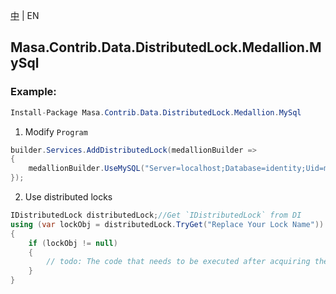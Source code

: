 [中](README.zh-CN.md) | EN

## Masa.Contrib.Data.DistributedLock.Medallion.MySql

### Example:

```c#
Install-Package Masa.Contrib.Data.DistributedLock.Medallion.MySql
```

1. Modify `Program`

``` C#
builder.Services.AddDistributedLock(medallionBuilder =>
{
    medallionBuilder.UseMySQL("Server=localhost;Database=identity;Uid=myUsername;Pwd=P@ssw0rd");
});
```

2. Use distributed locks

``` C#
IDistributedLock distributedLock;//Get `IDistributedLock` from DI
using (var lockObj = distributedLock.TryGet("Replace Your Lock Name"))
{
    if (lockObj != null)
    {
        // todo: The code that needs to be executed after acquiring the distributed lock
    }
}
```
